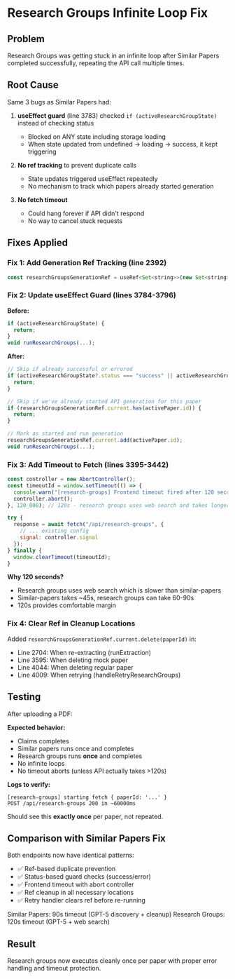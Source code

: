 # Research Groups Infinite Loop Fix

## Problem
Research Groups was getting stuck in an infinite loop after Similar Papers completed successfully, repeating the API call multiple times.

## Root Cause
Same 3 bugs as Similar Papers had:

1. **useEffect guard** (line 3783) checked `if (activeResearchGroupState)` instead of checking status
   - Blocked on ANY state including storage loading
   - When state updated from undefined → loading → success, it kept triggering

2. **No ref tracking** to prevent duplicate calls
   - State updates triggered useEffect repeatedly
   - No mechanism to track which papers already started generation

3. **No fetch timeout**
   - Could hang forever if API didn't respond
   - No way to cancel stuck requests

## Fixes Applied

### Fix 1: Add Generation Ref Tracking (line 2392)
```javascript
const researchGroupsGenerationRef = useRef<Set<string>>(new Set<string>());
```

### Fix 2: Update useEffect Guard (lines 3784-3796)
**Before:**
```javascript
if (activeResearchGroupState) {
  return;
}
void runResearchGroups(...);
```

**After:**
```javascript
// Skip if already successful or errored
if (activeResearchGroupState?.status === "success" || activeResearchGroupState?.status === "error") {
  return;
}

// Skip if we've already started API generation for this paper
if (researchGroupsGenerationRef.current.has(activePaper.id)) {
  return;
}

// Mark as started and run generation
researchGroupsGenerationRef.current.add(activePaper.id);
void runResearchGroups(...);
```

### Fix 3: Add Timeout to Fetch (lines 3395-3442)
```javascript
const controller = new AbortController();
const timeoutId = window.setTimeout(() => {
  console.warn("[research-groups] Frontend timeout fired after 120 seconds");
  controller.abort();
}, 120_000); // 120s - research groups uses web search and takes longer

try {
  response = await fetch("/api/research-groups", {
    // ... existing config
    signal: controller.signal
  });
} finally {
  window.clearTimeout(timeoutId);
}
```

**Why 120 seconds?**
- Research groups uses web search which is slower than similar-papers
- Similar-papers takes ~45s, research groups can take 60-90s
- 120s provides comfortable margin

### Fix 4: Clear Ref in Cleanup Locations
Added `researchGroupsGenerationRef.current.delete(paperId)` in:
- Line 2704: When re-extracting (runExtraction)
- Line 3595: When deleting mock paper
- Line 4044: When deleting regular paper
- Line 4009: When retrying (handleRetryResearchGroups)

## Testing
After uploading a PDF:

**Expected behavior:**
- Claims completes
- Similar papers runs once and completes
- Research groups runs **once** and completes
- No infinite loops
- No timeout aborts (unless API actually takes >120s)

**Logs to verify:**
```
[research-groups] starting fetch { paperId: '...' }
POST /api/research-groups 200 in ~60000ms
```

Should see this **exactly once** per paper, not repeated.

## Comparison with Similar Papers Fix
Both endpoints now have identical patterns:
- ✅ Ref-based duplicate prevention
- ✅ Status-based guard checks (success/error)
- ✅ Frontend timeout with abort controller
- ✅ Ref cleanup in all necessary locations
- ✅ Retry handler clears ref before re-running

Similar Papers: 90s timeout (GPT-5 discovery + cleanup)
Research Groups: 120s timeout (GPT-5 + web search)

## Result
Research groups now executes cleanly once per paper with proper error handling and timeout protection.
